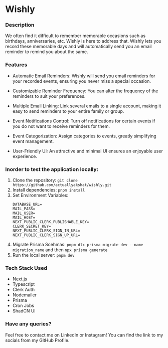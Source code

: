 # Wishly
### Description
We often find it difficult to remember memorable occasions such as birthdays, anniversaries, etc. Wishly is here to address that. Wishly lets you record these memorable days and will automatically send you an email reminder to remind you about the same.

### Features
- Automatic Email Reminders: Wishly will send you email reminders for your recorded events, ensuring you never miss a special occasion.

- Customizable Reminder Frequency: You can alter the frequency of the reminders to suit your preferences.

- Multiple Email Linking: Link several emails to a single account, making it easy to send reminders to your entire family or group.

- Event Notifications Control: Turn off notifications for certain events if you do not want to receive reminders for them.

- Event Categorization: Assign categories to events, greatly simplifying event management.

- User-Friendly UI: An attractive and minimal UI ensures an enjoyable user experience.


### Inorder to test the application locally:
1. Clone the repository: `git clone https://github.com/actuallyakshat/wishly.git`
2. Install dependencies: `pnpm install`
3. Set Environment Variables:
     ```
     DATABASE_URL=
     MAIL_PASS=
     MAIL_USER=
     MAIL_HOST=
     NEXT_PUBLIC_CLERK_PUBLISHABLE_KEY=
     CLERK_SECRET_KEY=
     NEXT_PUBLIC_CLERK_SIGN_IN_URL=
     NEXT_PUBLIC_CLERK_SIGN_UP_URL=
     ```
4. Migrate Prisma Scehmas: `pnpm dlx prisma migrate dev --name migration_name` and then `npx prisma generate`  
5. Run the local server: `pnpm dev`

### Tech Stack Used
- Next.js
- Typescript
- Clerk Auth
- Nodemailer
- Prisma
- Cron Jobs
- ShadCN UI

### Have any queries?
Feel free to contact me on LinkedIn or Instagram! You can find the link to my socials from my GitHub Profile.
